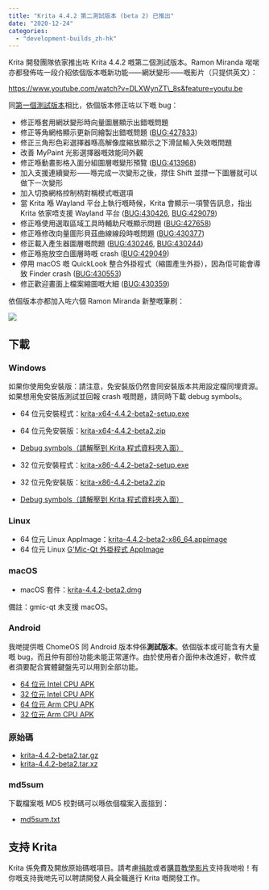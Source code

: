 ```yaml
---
title: "Krita 4.4.2 第二測試版本 (beta 2) 已推出"
date: "2020-12-24"
categories: 
  - "development-builds_zh-hk"
---
```


Krita 開發團隊依家推出咗 Krita 4.4.2 嘅第二個測試版本。Ramon Miranda 啱啱亦都發佈咗一段介紹依個版本嘅新功能⸺網狀變形⸺嘅影片（只提供英文）：

https://www.youtube.com/watch?v=DLXWynZT\_8s&feature=youtu.be

同[第一個測試版本](https://krita.org/zh-hk/item/krita-4-4-2-beta-1_zh-hk/)相比，依個版本修正咗以下嘅 bug：

- 修正喺套用網狀變形時向量圖層顯示出錯嘅問題
- 修正等角網格顯示更新同繪製出錯嘅問題 ([BUG:427833](https://bugs.kde.org/show_bug.cgi?id=427833))
- 修正三角形色彩選擇器喺高解像度縮放顯示之下滑鼠輸入失效嘅問題
- 改善 MyPaint 光影選擇器嘅效能同外觀
- 修正喺動畫影格入面分組圖層嘅變形預覽 ([BUG:413968](https://bugs.kde.org/show_bug.cgi?id=413968))
- 加入支援連續變形⸺喺完成一次變形之後，㩒住 Shift 並㩒一下圖層就可以做下一次變形
- 加入切換網格控制柄對稱模式嘅選項
- 當 Krita 喺 Wayland 平台上執行嘅時候，Krita 會顯示一項警告訊息，指出 Krita 依家唔支援 Wayland 平台 ([BUG:430426](https://bugs.kde.org/show_bug.cgi?id=430426), [BUG:429079](https://bugs.kde.org/show_bug.cgi?id=429079))
- 修正喺使用選取區域工具時輔助尺嘅顯示問題 ([BUG:427658](https://bugs.kde.org/show_bug.cgi?id=427658))
- 修正喺修改向量圖形貝茲曲線線段時嘅問題 ([BUG:430377](https://bugs.kde.org/show_bug.cgi?id=430377))
- 修正載入產生器圖層嘅問題 ([BUG:430246](https://bugs.kde.org/show_bug.cgi?id=430246), [BUG:430244](https://bugs.kde.org/show_bug.cgi?id=430244))
- 修正喺拖放空白圖層時嘅 crash ([BUG:429049](https://bugs.kde.org/show_bug.cgi?id=429049))
- 停用 macOS 嘅 QuickLook 整合外掛程式（縮圖產生外掛），因為佢可能會導致 Finder crash ([BUG:430553](https://bugs.kde.org/show_bug.cgi?id=430553))
- 修正歡迎畫面上檔案縮圖嘅大細 ([BUG:430359](https://bugs.kde.org/show_bug.cgi?id=430359))

依個版本亦都加入咗六個 Ramon Miranda 新整嘅筆刷：

[![](/images/posts/2020/rgba_brushes.png)](https://krita.org/wp-content/uploads/2020/12/rgba_brushes.png)

## 下載

### Windows

如果你使用免安裝版：請注意，免安裝版仍然會同安裝版本共用設定檔同埋資源。如果想用免安裝版測試並回報 crash 嘅問題，請同時下載 debug symbols。

- 64 位元安裝程式：[krita-x64-4.4.2-beta2-setup.exe](https://download.kde.org/unstable/krita/4.4.2-beta2/krita-x64-4.4.2-beta2-setup.exe)
- 64 位元免安裝版：[krita-x64-4.4.2-beta2.zip](https://download.kde.org/unstable/krita/4.4.2-beta2/krita-x64-4.4.2-beta2.zip)
- [Debug symbols（請解壓到 Krita 程式資料夾入面）](https://download.kde.org/unstable/krita/4.4.2-beta2/krita-x64-4.4.2-beta2-dbg.zip)

- 32 位元安裝程式：[krita-x86-4.4.2-beta2-setup.exe](https://download.kde.org/unstable/krita/4.4.2-beta2/krita-x86-4.4.2-beta2-setup.exe)
- 32 位元免安裝版：[krita-x86-4.4.2-beta2.zip](https://download.kde.org/unstable/krita/4.4.2-beta2/krita-x86-4.4.2-beta2.zip)
- [Debug symbols（請解壓到 Krita 程式資料夾入面）](https://download.kde.org/unstable/krita/4.4.2-beta2/krita-x86-4.4.2-beta2-dbg.zip)

### Linux

- 64 位元 Linux AppImage：[krita-4.4.2-beta2-x86\_64.appimage](https://download.kde.org/unstable/krita/4.4.2-beta2/krita-4.4.2-beta2-x86_64.appimage)
- 64 位元 Linux [G'Mic-Qt 外掛程式 AppImage](https://download.kde.org/unstable/krita/4.4.2-beta2/gmic_krita_qt-x86_64.appimage)

### macOS

- macOS 套件：[krita-4.4.2-beta2.dmg](https://download.kde.org/unstable/krita/4.4.2-beta2/krita-4.4.2-beta2.dmg)

備註：gmic-qt 未支援 macOS。

### Android

我哋提供嘅 ChomeOS 同 Android 版本仲係**測試版本**。依個版本或可能含有大量嘅 bug，而且仲有部份功能未能正常運作。由於使用者介面仲未改進好，軟件或者須要配合實體鍵盤先可以用到全部功能。

- [64 位元 Intel CPU APK](https://download.kde.org/unstable/krita/4.4.2-beta2/krita-x86_64-4.4.2-beta2.apk)
- [32 位元 Intel CPU APK](https://download.kde.org/unstable/krita/4.4.2-beta2/krita-x86-4.4.2-beta2.apk)
- [64 位元 Arm CPU APK](https://download.kde.org/unstable/krita/4.4.2-beta2/krita-arm64-4.4.2-beta2.apk)
- [32 位元 Arm CPU APK](https://download.kde.org/unstable/krita/4.4.2-beta2/krita-arm32-4.4.2-beta2.apk)

### 原始碼

- [krita-4.4.2-beta2.tar.gz](https://download.kde.org/unstable/krita/4.4.2-beta2/krita-4.4.2-beta2.tar.gz)
- [krita-4.4.2-beta2.tar.xz](https://download.kde.org/unstable/krita/4.4.2-beta2/krita-4.4.2-beta2.tar.xz)

### md5sum

下載檔案嘅 MD5 校對碼可以喺依個檔案入面搵到：

- [md5sum.txt](https://download.kde.org/unstable/krita/4.4.2-beta2/md5sum.txt)

## 支持 Krita

Krita 係免費及開放原始碼嘅項目。請考慮[捐款](https://krita.org/en/support-us/donations/)或者[購買教學影片](https://krita.org/en/shop/)支持我哋啦！有你嘅支持我哋先可以聘請開發人員全職進行 Krita 嘅開發工作。

